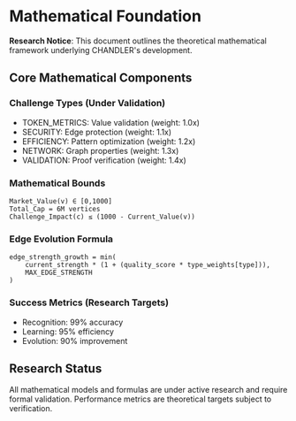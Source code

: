 # Mathematical Foundation

**Research Notice**: This document outlines the theoretical mathematical framework underlying CHANDLER's development.

## Core Mathematical Components

### Challenge Types (Under Validation)
- TOKEN_METRICS: Value validation (weight: 1.0x)
- SECURITY: Edge protection (weight: 1.1x)
- EFFICIENCY: Pattern optimization (weight: 1.2x)
- NETWORK: Graph properties (weight: 1.3x)
- VALIDATION: Proof verification (weight: 1.4x)

### Mathematical Bounds
```
Market_Value(v) ∈ [0,1000]
Total_Cap = 6M vertices
Challenge_Impact(c) ≤ (1000 - Current_Value(v))
```

### Edge Evolution Formula
```
edge_strength_growth = min(
    current_strength * (1 + (quality_score * type_weights[type])),
    MAX_EDGE_STRENGTH
)
```

### Success Metrics (Research Targets)
- Recognition: 99% accuracy
- Learning: 95% efficiency
- Evolution: 90% improvement

## Research Status
All mathematical models and formulas are under active research and require formal validation. Performance metrics are theoretical targets subject to verification.
